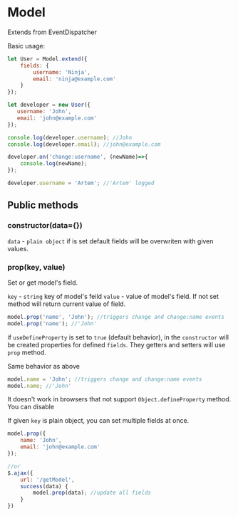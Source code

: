 # Model 

Extends from EventDispatcher

Basic usage:
```javaScript
let User = Model.extend({
    fields: {
        username: 'Ninja',
        email: 'ninja@example.com'
    }
});

let developer = new User({
   username: 'John',
   email: 'john@example.com'
});

console.log(developer.username); //John
console.log(developer.email); //john@example.com

developer.on('change:username', (newName)=>{
    console.log(newName);
});

developer.username = 'Artem'; //'Artem' logged
```

## Public methods

### constructor(data={})

`data` - `plain object` if is set default fields will be overwriten with given values.

### prop(key, value)

Set or get model's field.

`key` - `string` key of model's feild
`value` - value of model's field. If not set method will return current value of field.

```javaScript
model.prop('name', 'John'); //triggers change and change:name events
model.prop('name'); //'John'
```
if `useDefineProperty` is set to `true` (default behavior), 
in the `constructor` will be created properties for defined `fields`. 
They getters and setters will use `prop` method.

Same behavior as above
```javaScript
model.name = 'John'; //triggers change and change:name events
model.name; //'John'
```
It doesn't work in browsers that not support `Object.defineProperty` method. 
You can disable 

If given `key` is plain object, you can set multiple fields at once. 
```javaScript
model.prop({
    name: 'John',
    email: 'john@example.com'
});

//or
$.ajax({
    url: '/getModel',
    success(data) {
        model.prop(data); //update all fields
    }
})
```

